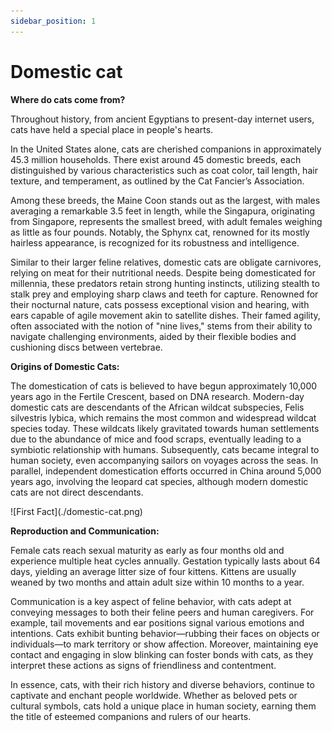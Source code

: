 ```yaml
---
sidebar_position: 1
---
```


# Domestic cat

**Where do cats come from?**

Throughout history, from ancient Egyptians to present-day internet users, cats have held a special place in people's hearts.

In the United States alone, cats are cherished companions in approximately 45.3 million households. There exist around 45 domestic breeds, each distinguished by various characteristics such as coat color, tail length, hair texture, and temperament, as outlined by the Cat Fancier’s Association.

Among these breeds, the Maine Coon stands out as the largest, with males averaging a remarkable 3.5 feet in length, while the Singapura, originating from Singapore, represents the smallest breed, with adult females weighing as little as four pounds. Notably, the Sphynx cat, renowned for its mostly hairless appearance, is recognized for its robustness and intelligence.

Similar to their larger feline relatives, domestic cats are obligate carnivores, relying on meat for their nutritional needs. Despite being domesticated for millennia, these predators retain strong hunting instincts, utilizing stealth to stalk prey and employing sharp claws and teeth for capture. Renowned for their nocturnal nature, cats possess exceptional vision and hearing, with ears capable of agile movement akin to satellite dishes. Their famed agility, often associated with the notion of "nine lives," stems from their ability to navigate challenging environments, aided by their flexible bodies and cushioning discs between vertebrae.

**Origins of Domestic Cats:**

The domestication of cats is believed to have begun approximately 10,000 years ago in the Fertile Crescent, based on DNA research. Modern-day domestic cats are descendants of the African wildcat subspecies, Felis silvestris lybica, which remains the most common and widespread wildcat species today. These wildcats likely gravitated towards human settlements due to the abundance of mice and food scraps, eventually leading to a symbiotic relationship with humans. Subsequently, cats became integral to human society, even accompanying sailors on voyages across the seas. In parallel, independent domestication efforts occurred in China around 5,000 years ago, involving the leopard cat species, although modern domestic cats are not direct descendants.

<div style={{ textAlign: 'center' }}>
  ![First Fact](./domestic-cat.png)
</div>

**Reproduction and Communication:**

Female cats reach sexual maturity as early as four months old and experience multiple heat cycles annually. Gestation typically lasts about 64 days, yielding an average litter size of four kittens. Kittens are usually weaned by two months and attain adult size within 10 months to a year.

Communication is a key aspect of feline behavior, with cats adept at conveying messages to both their feline peers and human caregivers. For example, tail movements and ear positions signal various emotions and intentions. Cats exhibit bunting behavior—rubbing their faces on objects or individuals—to mark territory or show affection. Moreover, maintaining eye contact and engaging in slow blinking can foster bonds with cats, as they interpret these actions as signs of friendliness and contentment.

In essence, cats, with their rich history and diverse behaviors, continue to captivate and enchant people worldwide. Whether as beloved pets or cultural symbols, cats hold a unique place in human society, earning them the title of esteemed companions and rulers of our hearts.